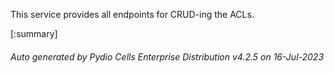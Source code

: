 






This service provides all endpoints for CRUD-ing the ACLs.

[:summary]

###### Auto generated by Pydio Cells Enterprise Distribution v4.2.5 on 16-Jul-2023
